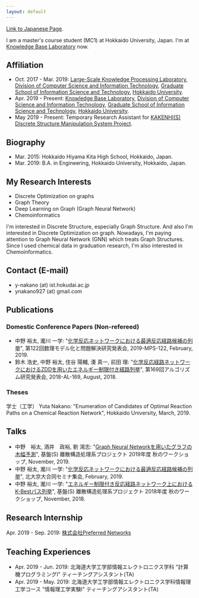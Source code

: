 ```yaml
---
layout: default
---
```

[Link to Japanese Page](./index-jp.html).

I am a master's course student (MC1) at Hokkaido University, Japan.
I'm at [Knowledge Base Laboratory](http://www-kb.ist.hokudai.ac.jp/index-e.html) now.

## Affiliation
- Oct. 2017 - Mar. 2019: [Large-Scale Knowledge Processing Laboratory](https://art.ist.hokudai.ac.jp/?lang=en), [Division of Computer Science and Information Technology](https://www.csit.ist.hokudai.ac.jp/), [Graduate School of Information Science and Technology](https://www.ist.hokudai.ac.jp/), [Hokkaido University](https://www.global.hokudai.ac.jp/).
- Apr. 2019 - Present: [Knowledge Base Laboratory](http://www-kb.ist.hokudai.ac.jp/index-e.html), [Division of Computer Science and Information Technology](https://www.csit.ist.hokudai.ac.jp/), [Graduate School of Information Science and Technology](https://www.ist.hokudai.ac.jp/), [Hokkaido University](https://www.global.hokudai.ac.jp/).
- May 2019 - Present: Temporary Research Assistant for [KAKENHI(S) Discrete Structure Manipulation System Project](https://www-erato.ist.hokudai.ac.jp/index.php?language=en).

## Biography
- Mar. 2015: Hokkaido Hiyama Kita High School, Hokkaido, Japan.
- Mar. 2019: B.A. in Engineering, Hokkaido University, Hokkaido, Japan.

## My Research Interests
- Discrete Optimization on graphs
- Graph Theory
- Deep Learning on Graph (Graph Neural Network)
- Chemoinformatics

I'm interested in Discrete Structure, especially Graph Structure.
And also I'm interested in Discrete Optimization on graph.
Nowadays, I'm paying attention to Graph Neural Network (GNN) which treats Graph Structures.
Since I used chemical data in graduation research, I'm also interested in Chemoinformatics.


## Contact (E-mail)
- y-nakano (at) ist.hokudai.ac.jp
- ynakano927 (at) gmail.com

## Publications
### Domestic Conference Papers (Non-refereed)
- 中野 裕太, 瀧川 一学: "[化学反応ネットワークにおける最適反応経路候補の列挙](https://ipsj.ixsq.nii.ac.jp/ej/index.php?active_action=repository_view_main_item_detail&page_id=13&block_id=8&item_id=194479&item_no=1)", 第122回数理モデル化と問題解決研究発表会, 2019-MPS-122, February, 2019.
- 鈴木 浩史, 中野 裕太, 住谷 陽輔, 湊 真一, 前田 理: "[化学反応経路ネットワークにおけるZDDを用いたエネルギー制限付き経路列挙](https://ipsj.ixsq.nii.ac.jp/ej/?action=pages_view_main&active_action=repository_view_main_item_detail&item_id=191038&item_no=1&page_id=13&block_id=8)", 第169回アルゴリズム研究発表会, 2018-AL-169, August, 2018.

### Theses
学士（工学）
Yuta Nakano: "Enumeration of Candidates of Optimal Reaction Paths on a Chemical Reaction Network", Hokkaido University, March, 2019.

## Talks
- 中野　裕太, 酒井　政裕, 劉 鴻志: "[Graph Neural Networkを用いたグラフの木幅予測](http://www-erato.ist.hokudai.ac.jp/html/php/sub_html.php?id=56)", 基盤(S) 離散構造処理系プロジェクト 2019年度 秋のワークショップ, November, 2019.
- 中野 裕太, 瀧川 一学: "[化学反応ネットワークにおける最適反応経路候補の列挙](http://www-erato.ist.hokudai.ac.jp/html/php/sub_html.php?id=51)", 北大京大合同セミナ集会, February, 2019.
- 中野 裕太, 瀧川 一学: "[エネルギー制限付き反応経路ネットワーク上におけるK-Bestパス列挙](http://www-erato.ist.hokudai.ac.jp/html/php/sub_html.php?id=47)", 基盤(S) 離散構造処理系プロジェクト 2018年度 秋のワークショップ, November, 2018.

## Research Internship
Apr. 2019 - Sep. 2019: [株式会社Preferred Networks](https://preferred.jp/en/)

## Teaching Experiences
- Apr. 2019 - Jun. 2019: 北海道大学工学部情報エレクトロニクス学科 "計算機プログラミングⅠ" ティーチングアシスタント(TA)
- Apr. 2019 - May. 2019: 北海道大学工学部情報エレクトロニクス学科情報理工学コース "情報理工学実験I" ティーチングアシスタント(TA)
